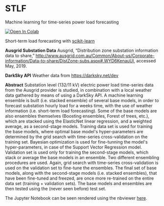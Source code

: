 # STLF
Machine learning for time-series power load forecasting

[![Open In Colab](https://colab.research.google.com/assets/colab-badge.svg)](https://colab.research.google.com/github/googlecolab/colabtools/blob/master/notebooks/colab-github-demo.ipynb)

Short-term load forecasting with [scikit-learn](https://scikit-learn.org/stable/)

**Ausgrid Substation Data**
Ausgrid, “Distribution zone substation information data to share,” http://www.ausgrid.com.au/Common/About-us/Corporate-information/Data-to-share/DistZone-subs.aspx#.WYD6KenauUl, accessed May, 2019.

**DarkSky API** 
Weather data from https://darksky.net/dev

**Abstract**
Substation level (132/11 kV) electric power load time-series data from the Ausgrid provider is studied, in combination with a local weather data gathered by means of using a DarkSky API. A machine learning ensemble is built (i.e. stacked ensemble) of several base models, in order to forecast substation hourly load for a weeks time, with the use of weather information (i.e. short-term load forecasting). Some of the base models are also ensembles themselves (Boosting ensembles, Forest of trees, etc.), which are stacked using the ElasticNet linear regression, and a weighted average, as a second-stage models. Training data set is used for training the base models, where optimal base model's hyper-parameters are determined by the grid search with time-series cross-validation on the training set. Bayesian optimization is used for fine-tunning the model's hyper-parameters, in case of the Support Vector Regression model. Validation set is used only for training the second-stage models, which stack or average the base models in an ensemble. Two different ensembling procedures are used. Again, grid search with time-series cross-validation is used on the validation set to fine-tune the ensembles. The final set of base models, along with the second-stage models (i.e. stacked ensembles), that have been fine-tuned and freezed, are once more re-trained on the entire data set (training + validation sets). The base models and ensembles are then tested using the (never seen before) test set.

The Jupyter Notebook can be seen rendered using the nbviewer [here](https://nbviewer.jupyter.org/github/sarajcev/STLF/blob/master/Load_forecast_stack.ipynb).